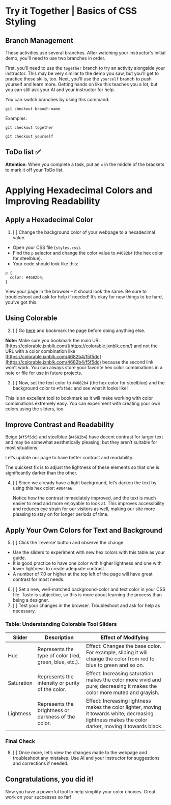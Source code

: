 # Try it Together | Basics of CSS Styling

## Branch Management
These activities use several branches. After watching your instructor's initial demo, you'll need to use two branches in order. 

First, you'll need to use the `together` branch to try an activity alongside your instructor. This may be very similar to the demo you saw, but you'll get to practice these skills, too.
Next, you'll use the `yourself` branch to push yourself and learn more. Getting hands on like this teaches you a lot, but you can still ask your AI and your instructor for help.

You can switch branches by using this command:

`git checkout branch-name`

Examples:

```
git checkout together
```

```
git checkout yourself
```

## ToDo list ✅
**Attention**: When you complete a task, put an `x` in the middle of the brackets to mark it off your ToDo list.

# Applying Hexadecimal Colors and Improving Readability

## Apply a Hexadecimal Color
1. [ ] Change the background color of your webpage to a hexadecimal value.
- Open your CSS file (`styles.css`).
- Find the `p` selector and change the color value to `#4682b4` (the hex color for steelblue).
- Your code should look like this:

```
p {
  color: #4682b4;
}
```

View your page in the browser – it should look the same. Be sure to troubleshoot and ask for help if needed! It’s okay for new things to be hard, you’ve got this.

## Using Colorable
2. [ ] Go [here](https://colorable.jxnblk.com/) and bookmark the page before doing anything else.

**Note:** Make sure you bookmark the main URL [https://colorable.jxnblk.com/](https://colorable.jxnblk.com/) and not the URL with a color combination like [https://colorable.jxnblk.com/4682b4/f5f5dc](https://colorable.jxnblk.com/4682b4/f5f5dc) because the second link won’t work. You can always store your favorite hex color combinations in a note or file for use in future projects.

3. [ ] Now, set the text color to `#4682b4` (the hex color for steelblue) and the background color to `#f5f5dc` and see what it looks like!

This is an excellent tool to bookmark as it will make working with color combinations extremely easy. You can experiment with creating your own colors using the sliders, too.

## Improve Contrast and Readability
Beige (`#f5f5dc`) and steelblue (`#4682b4`) have decent contrast for larger text and may be somewhat aesthetically pleasing, but they aren’t suitable for most situations.

Let’s update our page to have better contrast and readability.

The quickest fix is to adjust the lightness of these elements so that one is significantly darker than the other. 

4. [ ] Since we already have a light background, let’s darken the text by using this hex color: `#004466`.

    Notice how the contrast immediately improved, and the text is much easier to read and more enjoyable to look at. This improves accessibility and reduces eye strain for our visitors as well, making our site more pleasing to stay on for longer periods of time.

## Apply Your Own Colors for Text and Background

5. [ ] Click the ‘reverse’ button and observe the change.
- Use the sliders to experiment with new hex colors with this table as your guide.
- It is good practice to have one color with higher lightness and one with lower lightness to create adequate contrast.
- A number of 7.0 or higher at the top left of the page will have great contrast for most needs.

6. [ ] Set a new, well-matched background-color and text color in your CSS file. Taste is subjective, so this is more about learning the process than being a designer.
7. [ ] Test your changes in the browser. Troubleshoot and ask for help as necessary.

### Table: Understanding Colorable Tool Sliders
| Slider | Description | Effect of Modifying |
| ------------- | ------------- | ------------- | 
| Hue | Represents the type of color (red, green, blue, etc.). | Effect: Changes the base color. For example, sliding it will change the color from red to blue to green and so on. |
| Saturation | Represents the intensity or purity of the color. | Effect: Increasing saturation makes the color more vivid and pure; decreasing it makes the color more muted and grayish. |
| Lightness | Represents the brightness or darkness of the color. | Effect: Increasing lightness makes the color lighter, moving it towards white; decreasing lightness makes the color darker, moving it towards black. |

### Final Check

8. [ ] Once more, let’s view the changes made to the webpage and troubleshoot any mistakes. Use AI and your instructor for suggestions and corrections if needed.

## Congratulations, you did it!
Now you have a powerful tool to help simplify your color choices.  Great work on your successes so far!